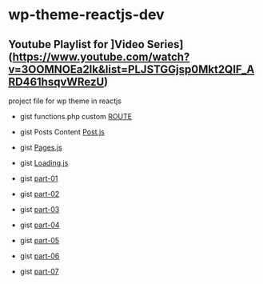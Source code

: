 # wp-theme-reactjs-dev
## Youtube Playlist for ]Video Series](https://www.youtube.com/watch?v=3OOMNOEa2Ik&list=PLJSTGGjsp0Mkt2QIF_ARD461hsqvWRezU)
project file for wp theme in reactjs

- gist functions.php custom [ROUTE](https://gist.github.com/jun20/3013edd4ca25d844c1b0a6b90e6aa9be)
- gist Posts Content [Post.js](https://gist.github.com/jun20/0b8529d32cc1f822cff66acf36b50832)

- gist [Pages.js](https://gist.github.com/jun20/da4c139db77a5ee29167c87a1e35ccdf)
- gist [Loading.js](https://gist.github.com/jun20/bd18c0033f78660d8f0870c865887012)

- gist [part-01](https://gist.github.com/jun20/812d3dca60f619d1ab4f653aa1010ade)
- gist [part-02](https://gist.github.com/jun20/37ecd50398e1d124001b831119f7067a)
- gist [part-03](https://gist.github.com/jun20/2a6016f14651d2e031dc18616ea75fd2)
- gist [part-04](https://gist.github.com/jun20/2f627d32c235b1b318576ed43f12321e)
- gist [part-05](https://gist.github.com/jun20/cfcee2b49ccfec9d45cfad73ed9ab789)
- gist [part-06](https://gist.github.com/jun20/17918b4abb9cae689e61229c59327184)
- gist [part-07](https://gist.github.com/jun20/3a487acdf1268f07ace8fe77f5b2f599)

